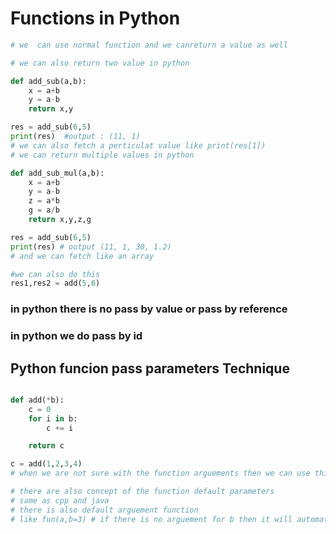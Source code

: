 # Functions in Python


```python
# we  can use normal function and we canreturn a value as well

# we can also return two value in python

def add_sub(a,b):
	x = a+b
	y = a-b
	return x,y

res = add_sub(6,5)
print(res)  #output : (11, 1)
# we can also fetch a perticulat value like print(res[1])
# we can return multiple values in python

def add_sub_mul(a,b):
	x = a+b
	y = a-b
	z = a*b
	g = a/b
	return x,y,z,g

res = add_sub(6,5)
print(res) # output (11, 1, 30, 1.2)
# and we can fetch like an array

#we can also do this
res1,res2 = add(5,6)  

```

### in python there is no pass by value or pass by reference
### in python we do pass by id


## Python funcion pass parameters Technique

```python

def add(*b):
	c = 0
	for i in b:
		c += i

	return c

c = add(1,2,3,4) 
# when we are not sure with the function arguements then we can use this variable length parameter

# there are also concept of the function default parameters
# same as cpp and java
# there is also default arguement function
# like fun(a,b=3) # if there is no arguement for b then it will automatically take b=3
```